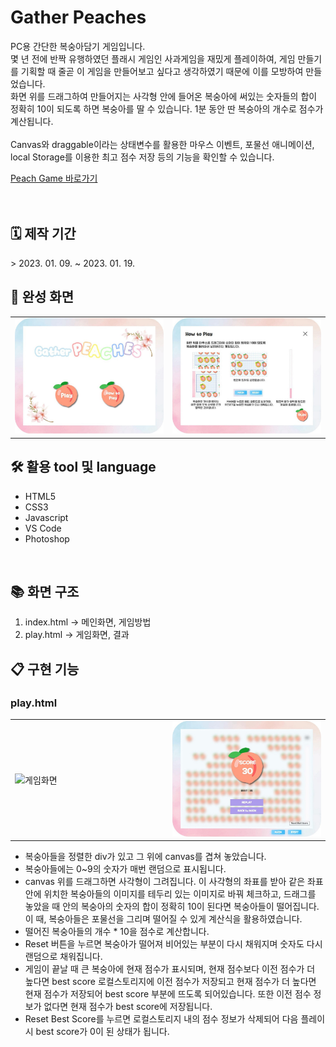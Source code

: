 <h1>Gather Peaches</h1>
<p>
PC용 간단한 복숭아담기 게임입니다.<br>
몇 년 전에 반짝 유행하였던 플래시 게임인 사과게임을 재밌게 플레이하여, 게임 만들기를 기획할 때 줄곧 이 게임을 만들어보고 싶다고 생각하였기 때문에 이를 모방하여 만들었습니다.<br>
화면 위를 드래그하여 만들어지는 사각형 안에 들어온 복숭아에 써있는 숫자들의 합이 정확히 10이 되도록 하면 복숭아를 딸 수 있습니다. 1분 동안 딴 복숭아의 개수로 점수가 계산됩니다.
<br>
<br>
Canvas와 draggable이라는 상태변수를 활용한 마우스 이벤트, 포물선 애니메이션, local Storage를 이용한 최고 점수 저장 등의 기능을 확인할 수 있습니다.
</p>
<a href="https://yejin-han.github.io/peach_game/">Peach Game 바로가기</a>
<br>
<br>
<br>
<h2>🗓️ 제작 기간</h2>
> 2023. 01. 09. ~ 2023. 01. 19.
<h2>📸 완성 화면</h2>
<table align="center">
  <tr>
    <td width="50%"><img alt="main" src="/capture/main.jpg" /></td>
    <td width="50%"><img alt="howtoplay" src="/capture/howto.jpg" /></td>
  </tr>
</table>
<h2>🛠 활용 tool 및 language</h2>
<ul>
  <li>HTML5</li>
  <li>CSS3</li>
  <li>Javascript</li>
  <li>VS Code</li>
  <li>Photoshop</li>
</ul>
<br>
<h2>📚 화면 구조</h2>
<ol>
  <li>index.html -> 메인화면, 게임방법</li>
  <li>play.html -> 게임화면, 결과</li>
</ol>
<h2>📋 구현 기능</h2>
<h3>play.html</h3>
  <table align="center">
    <tr>
      <td width="50%"><img alt="게임화면" src="/capture/playing.gif" /></td>
      <td width="50%"><img alt="결과화면" src="/capture/result.jpg" /></td>
    </tr>
  </table>
  <ul>
    <li>복숭아들을 정렬한 div가 있고 그 위에 canvas를 겹쳐 놓았습니다.</li>
    <li>복숭아들에는 0~9의 숫자가 매번 랜덤으로 표시됩니다.</li>
    <li>canvas 위를 드래그하면 사각형이 그려집니다. 이 사각형의 좌표를 받아 같은 좌표 안에 위치한 복숭아들의 이미지를 테두리 있는 이미지로 바꿔 체크하고, 드래그를 놓았을 때 안의 복숭아의 숫자의 합이 정확히 10이 된다면 복숭아들이 떨어집니다. 이 때, 복숭아들은 포물선을 그리며 떨어질 수 있게 계산식을 활용하였습니다.</li>
    <li>떨어진 복숭아들의 개수 * 10을 점수로 계산합니다.</li>
    <li>Reset 버튼을 누르면 복숭아가 떨어져 비어있는 부분이 다시 채워지며 숫자도 다시 랜덤으로 채워집니다.</li>
    <li>게임이 끝날 때 큰 복숭아에 현재 점수가 표시되며, 현재 점수보다 이전 점수가 더 높다면 best score 로컬스토리지에 이전 점수가 저장되고 현재 점수가 더 높다면 현재 점수가 저장되어 best score 부분에 뜨도록 되어있습니다. 또한 이전 점수 정보가 없다면 현재 점수가 best score에 저장됩니다.</li>
    <li>Reset Best Score를 누르면 로컬스토리지 내의 점수 정보가 삭제되어 다음 플레이 시 best score가 0이 된 상태가 됩니다.</li>
  </ul>
